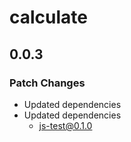 # calculate

## 0.0.3

### Patch Changes

- Updated dependencies
- Updated dependencies
  - js-test@0.1.0
